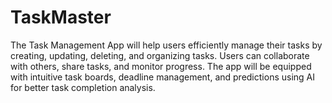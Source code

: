 # TaskMaster
The Task Management App will help users efficiently manage their tasks by creating, updating, deleting, and organizing tasks. Users can collaborate with others, share tasks, and monitor progress. The app will be equipped with intuitive task boards, deadline management, and predictions using AI for better task completion analysis.
